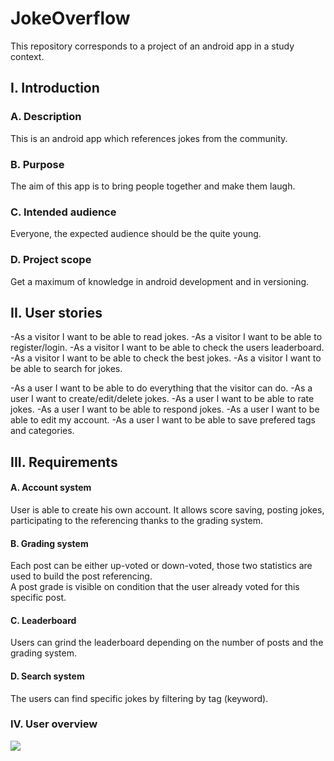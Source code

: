 # JokeOverflow
This repository corresponds to a project of an android app in a study context.
## I. Introduction
### A. Description
This is an android app which references jokes from the community. 
### B. Purpose
The aim of this app is to bring people together and make them laugh.
### C. Intended audience
Everyone, the expected audience should be the quite young.
### D. Project scope
Get a maximum of knowledge in android development and in versioning.

## II. User stories
-As a visitor I want to be able to read jokes.
-As a visitor I want to be able to register/login.
-As a visitor I want to be able to check the users leaderboard.
-As a visitor I want to be able to check the best jokes.
-As a visitor I want to be able to search for jokes.

-As a user I want to be able to do everything that the visitor can do.
-As a user I want to create/edit/delete jokes.
-As a user I want to be able to rate jokes.
-As a user I want to be able to respond jokes.
-As a user I want to be able to edit my account.
-As a user I want to be able to save prefered tags and categories.
## III. Requirements
#### A.  Account system
User is able to create his own account. It allows score saving, posting jokes, participating to the referencing
 thanks to the grading system.
#### B. Grading system
Each post can be either up-voted or down-voted, those two statistics are used to build the post referencing.  
A post grade is visible on condition that the user already voted for this specific post.
#### C. Leaderboard
Users can grind the leaderboard depending on the number of posts and the grading system.
#### D. Search system
The users can find specific jokes by filtering by tag (keyword).

### IV. User overview

![](https://cdn.discordapp.com/attachments/667443778478407680/955113753270157373/unknown.png)